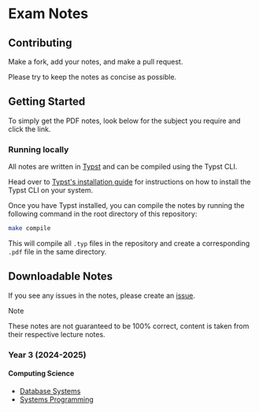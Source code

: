 # Exam Notes

## Contributing

Make a fork, add your notes, and make a pull request.

Please try to keep the notes as concise as possible.

## Getting Started

To simply get the PDF notes, look below for the subject you require and click the link.

### Running locally

All notes are written in [Typst](https://github.com/typst/typst) and can be compiled using the Typst CLI.

Head over to [Typst's installation guide](https://github.com/typst/typst/?tab=readme-ov-file#installation) for instructions on how to install the Typst CLI on your system.

Once you have Typst installed, you can compile the notes by running the following command in the root directory of this repository:

```bash
make compile
```

This will compile all `.typ` files in the repository and create a corresponding `.pdf` file in the same directory.

## Downloadable Notes

If you see any issues in the notes, please create an [issue](https://github.com/MatthewMckee4/exam_notes/issues).

> [!NOTE]
> These notes are not guaranteed to be 100% correct, content is taken from their respective lecture notes.

### Year 3 (2024-2025)

#### Computing Science

- [Database Systems](https://github.com/MatthewMckee4/exam_notes/releases/latest/download/database_systems_notes.pdf)
- [Systems Programming](https://github.com/MatthewMckee4/exam_notes/releases/latest/download/systems_programming_notes.pdf)